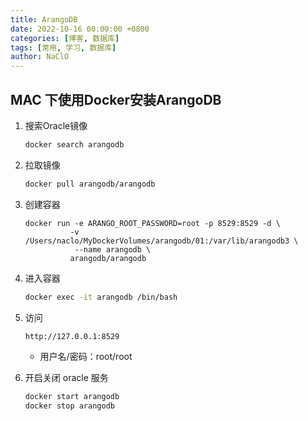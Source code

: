 ```yaml
---
title: ArangoDB
date: 2022-10-16 00:00:00 +0800
categories: [博客, 数据库]
tags: [常用, 学习, 数据库] 
author: NaClO
---
```


## MAC 下使用Docker安装ArangoDB

1. 搜索Oracle镜像

   ```bash
   docker search arangodb
   ```

2. 拉取镜像

   ```bash
   docker pull arangodb/arangodb  
   ```

3. 创建容器

   ```
   docker run -e ARANGO_ROOT_PASSWORD=root -p 8529:8529 -d \
             -v /Users/naclo/MyDockerVolumes/arangodb/01:/var/lib/arangodb3 \
              --name arangodb \
             arangodb/arangodb
   ```

   

4. 进入容器

   ```bash
   docker exec -it arangodb /bin/bash
   ```

5. 访问

   ```bash
   http://127.0.0.1:8529
   ```

   - 用户名/密码：root/root

6. 开启关闭 oracle 服务

   ```bash
   docker start arangodb
   docker stop arangodb
   ```
